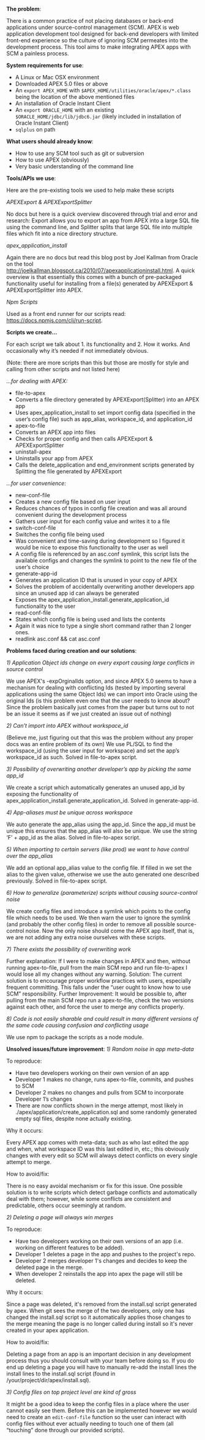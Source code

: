 **The problem**:

There is a common practice of not placing databases or back-end applications under source-control management (SCM). APEX is web application development tool designed for back-end developers with limited front-end experience so the culture of ignoring SCM permeates into the development process. This tool aims to make integrating APEX apps with SCM a painless process.


**System requirements for use**:

- A Linux or Mac OSX environment
- Downloaded APEX 5.0 files or above
- An `export APEX_HOME` with `$APEX_HOME/utilities/oracle/apex/*.class` being the location of the above mentioned files
- An installation of Oracle Instant Client
- An `export ORACLE_HOME` with an existing `$ORACLE_HOME/jdbc/lib/jdbc6.jar` (likely included in installation of Oracle Instant Client)
- `sqlplus` on path


**What users should already know**:

- How to use any SCM tool such as git or subversion
- How to use APEX (obviously)
- Very basic understanding of the command line


**Tools/APIs we use**:

Here are the pre-existing tools we used to help make these scripts

*APEXExport & APEXExportSplitter*

No docs but here is a quick overview discovered through trial and error and research: Export allows you to export an app from APEX into a large SQL file using the command line, and Splitter splits that large SQL file into multiple files which fit into a nice directory structure.

*apex_application_install*

Again there are no docs but read this blog post by Joel Kallman from Oracle on the tool http://joelkallman.blogspot.ca/2010/07/apexapplicationinstall.html. A quick overview is that essentially this comes with a bunch of pre-packaged functionality useful for installing from a file(s) generated by APEXExport & APEXExportSplitter into APEX.

*Npm Scripts*

Used as a front end runner for our scripts read: https://docs.npmjs.com/cli/run-script.


**Scripts we create…** 

For each script we talk about 1. its functionality and 2. How it works. And occasionally why it’s needed if not immediately obvious.

(Note: there are more scripts than this but those are mostly for style and calling from other scripts and not listed here)

*...for dealing with APEX:*
- file-to-apex
 - Converts a file directory generated by APEXExport(Splitter) into an APEX app
 - Uses apex_application_install to set import config data (specified in the user’s config file) such as app_alias, workspace_id, and application_id
- apex-to-file
 - Converts an APEX app into files
 - Checks for proper config and then calls APEXExport & APEXExportSplitter
- uninstall-apex
 - Uninstalls your app from APEX
 - Calls the delete_application and end_environment scripts generated by Splitting the file generated by APEXExport

*...for user convenience:*
- new-conf-file
 - Creates a new config file based on user input
 - Reduces chances of typos in config file creation and was all around convenient during the development process
 - Gathers user input for each config value and writes it to a file
- switch-conf-file
 - Switches the config file being used
 - Was convenient and time-saving during development so I figured it would be nice to expose this functionality to the user as well
 - A config file is referenced by an asc.conf symlink, this script lists the available configs and changes the symlink to point to the new file of the user’s choice
- generate-app-id
 - Generates an application ID that is unused in your copy of APEX
 - Solves the problem of accidentally overwriting another developers app since an unused app id can always be generated
 - Exposes the apex_application_install.generate_application_id functionality to the user
- read-conf-file
 - States which config file is being used and lists the contents
 - Again it was nice to type a single short command rather than 2 longer ones.
 - readlink asc.conf && cat asc.conf


**Problems faced during creation and our solutions**:

*1) Application Object ids change on every export causing large conflicts in source control*

We use APEX's -expOrginalIds option, and since APEX 5.0 seems to have a mechanism for dealing with conflicting Ids (tested by importing several applications using the same Object Ids) we can import into Oracle using the original Ids (is this problem even one that the user needs to know about? Since the problem basically just comes from the paper but turns out to not be an issue it seems as if we just created an issue out of nothing)

*2) Can’t import into APEX without workspace_id*

(Believe me, just figuring out that this was the problem without any proper docs was an entire problem of its own)
We use PL/SQL to find the workspace_id (using the user input for workspace) and set the app’s workspace_id as such. Solved in file-to-apex script.

*3) Possibility of overwriting another developer’s app by picking the same app_id*

We create a script which automatically generates an unused app_id by exposing the functionality of apex_application_install.generate_application_id. Solved in generate-app-id.

*4) App-aliases must be unique across workspace*

We auto generate the app_alias using the app_id. Since the app_id must be unique this ensures that the app_alias will also be unique. We use the string ‘F’ + app_id as the alias. Solved in file-to-apex script.

*5) When importing to certain servers (like prod) we want to have control over the app_alias*

We add an optional app_alias value to the config file. If filled in we set the alias to the given value, otherwise we use the auto generated one described previously. Solved in file-to-apex script.

*6) How to generalize (parameterize) scripts without causing source-control noise*

We create config files and introduce a symlink which points to the config file which needs to be used. We then warn the user to ignore the symlink (and probably the other config files) in order to remove all possible source-control noise. Now the only noise should come the APEX app itself, that is, we are not adding any extra noise ourselves with these scripts.

*7) There exists the possibility of overwriting work*

Further explanation: If I were to make changes in APEX and then, without running apex-to-file, pull from the main SCM repo and run file-to-apex I would lose all my changes without any warning.
Solution: The current solution is to encourage proper workflow practices with users, especially frequent committing. This falls under the “user ought to know how to use SCM” responsibility.
Further Improvement: It would be possible to, after pulling from the main SCM repo run a apex-to-file, check the two versions against each other, and force the user to merge any conflicts properly.

*8) Code is not easily sharable and could result in many different versions of the same code causing confusion and conflicting usage*

We use npm to package the scripts as a node module.




**Unsolved issues/future improvement**:
*1) Random noise in app meta-data*

To reproduce:

- Have two developers working on their own version of an app
- Developer 1 makes no change, runs apex-to-file, commits, and pushes to SCM 
- Developer 2 makes no changes and pulls from SCM to incorporate Developer 1’s changes
- There are now conflicts shown in the merge attempt, most likely in ./apex/application/create_application.sql and some randomly generated empty sql files, despite none actually existing.

Why it occurs:

Every APEX app comes with meta-data; such as who last edited the app and when, what workspace ID was this last edited in, etc.; this obviously changes with every edit so SCM will always detect conflicts on every single attempt to merge.

How to avoid/fix:

There is no easy avoidal mechanism or fix for this issue. One possible solution is to write scripts which detect garbage conflicts and automatically deal with them; however, while some conflicts are consistent and predictable, others occur seemingly at random.

*2) Deleting a page will always win merges*

To reproduce:

- Have two developers working on their own versions of an app (i.e. working on different features to be added).
- Developer 1 deletes a page in the app and pushes to the project's repo.
- Developer 2 merges developer 1's changes and decides to keep the deleted page in the merge.
- When developer 2 reinstalls the app into apex the page will still be deleted.

Why it occurs:

Since a page was deleted, it's removed from the install.sql script generated by apex. When git sees the merge of the two developers, only one has changed the install.sql script so it automatically applies those changes to the merge meaning the page is no longer called during install so it's never created in your apex application.

How to avoid/fix:

Deleting a page from an app is an important decision in any development process thus you should consult with your team before doing so. If you do end up deleting a page you will have to manually re-add the install lines the install lines to the install.sql script (found in /your/project/dir/apex/install.sql).

*3) Config files on top project level are kind of gross*

It might be a good idea to keep the config files in a place where the user cannot easily see them. Before this can be implemented however we would need to create an `edit-conf-file` function so the user can interact with config files without ever actually needing to touch one of them (all “touching” done through our provided scripts).
